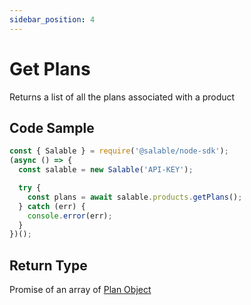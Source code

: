 ```yaml
---
sidebar_position: 4
---
```


# Get Plans

Returns a list of all the plans associated with a product

## Code Sample

```typescript
const { Salable } = require('@salable/node-sdk');
(async () => {
  const salable = new Salable('API-KEY');

  try {
    const plans = await salable.products.getPlans();
  } catch (err) {
    console.error(err);
  }
})();
```

## Return Type

Promise of an array of [Plan Object](https://docs.salable.app/api#tag/Plans/operation/getPlanByUuid)
